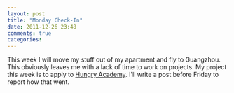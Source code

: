 ```yaml
---
layout: post
title: "Monday Check-In"
date: 2011-12-26 23:48
comments: true
categories: 
---
```

This week I will move my stuff out of my apartment and fly to Guangzhou. This obviously leaves me with a lack of time to work on projects. My project this week is to apply to [Hungry Academy][1]. I'll write a post before Friday to report how that went.

[1]: http://hungryacademy.com/